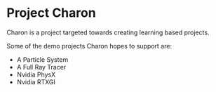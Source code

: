 # Project Charon

Charon is a project targeted towards creating learning based projects.

Some of the demo projects Charon hopes to support are:
- A Particle System
- A Full Ray Tracer
- Nvidia PhysX
- Nvidia RTXGI
